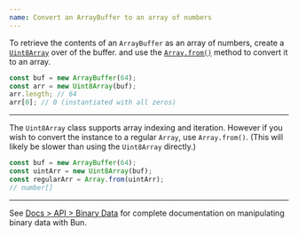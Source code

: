```yaml
---
name: Convert an ArrayBuffer to an array of numbers
---
```


To retrieve the contents of an `ArrayBuffer` as an array of numbers, create a [`Uint8Array`](https://developer.mozilla.org/en-US/docs/Web/JavaScript/Reference/Global_Objects/Uint8Array) over of the buffer. and use the [`Array.from()`](https://developer.mozilla.org/en-US/docs/Web/JavaScript/Reference/Global_Objects/Array/from) method to convert it to an array.

```ts
const buf = new ArrayBuffer(64);
const arr = new Uint8Array(buf);
arr.length; // 64
arr[0]; // 0 (instantiated with all zeros)
```

---

The `Uint8Array` class supports array indexing and iteration. However if you wish to convert the instance to a regular `Array`, use `Array.from()`. (This will likely be slower than using the `Uint8Array` directly.)

```ts
const buf = new ArrayBuffer(64);
const uintArr = new Uint8Array(buf);
const regularArr = Array.from(uintArr);
// number[]
```

---

See [Docs > API > Binary Data](/docs/api/binary-data#conversion) for complete documentation on manipulating binary data with Bun.
